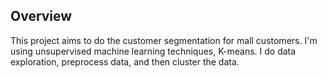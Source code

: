 ## Overview

This project aims to do the customer segmentation for mall customers. I'm using unsupervised machine learning techniques, K-means.
I do data exploration, preprocess data, and then cluster the data.


